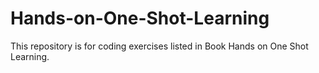 # Hands-on-One-Shot-Learning
This repository is for coding exercises listed in Book Hands on One Shot Learning.
